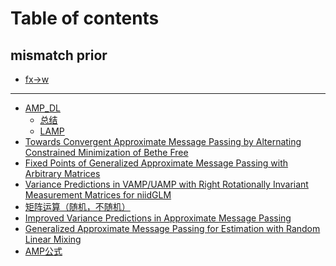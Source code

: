 # Table of contents

## mismatch prior

* [fx->w](README.md)

***

* [AMP\_DL](<README (2).md>)
  * [总结](amp_dl/zong-jie.md)
  * [LAMP](amp_dl/lamp.md)
* [Towards Convergent Approximate Message Passing by Alternating Constrained Minimization of Bethe Free](<README (1).md>)
* [Fixed Points of Generalized Approximate Message Passing with Arbitrary Matrices](page-1.md)
* [Variance Predictions in VAMP/UAMP with Right Rotationally Invariant Measurement Matrices for niidGLM](variance-predictions-in-vamp-uamp-with-right-rotationally-invariant-measurement-matrices-for-niidglm.md)
* [矩阵运算（随机，不随机）](ju-zhen-yun-suan-sui-ji-bu-sui-ji.md)
* [Improved Variance Predictions in Approximate Message Passing](improved-variance-predictions-in-approximate-message-passing.md)
* [Generalized Approximate Message Passing for Estimation with Random Linear Mixing](<page-1 (1).md>)
* [AMP公式](amp-gong-shi.md)
